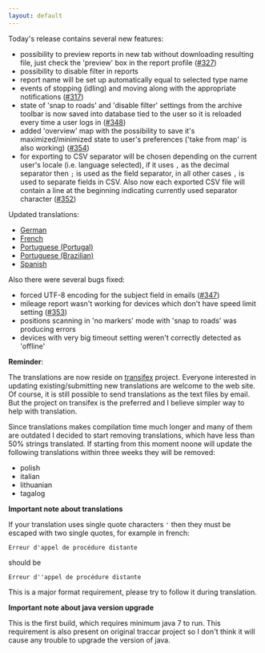 ```yaml
---
layout: default
---
```


Today's release contains several new features:

* possibility to preview reports in new tab without downloading resulting file, just check the 'preview' box in the report profile ([#327](https://github.com/vitalidze/traccar-web/issues/327))
* possibility to disable filter in reports
* report name will be set up automatically equal to selected type name
* events of stopping (idling) and moving along with the appropriate notifications ([#317](https://github.com/vitalidze/traccar-web/issues/317))
* state of 'snap to roads' and 'disable filter' settings from the archive toolbar is now saved into database tied to the user so it is reloaded every time a user logs in ([#348](https://github.com/vitalidze/traccar-web/issues/348))
* added 'overview' map with the possibility to save it's maximized/minimized state to user's preferences ('take from map' is also working) ([#354](https://github.com/vitalidze/traccar-web/issues/354))
* for exporting to CSV separator will be chosen depending on the current user's locale (i.e. language selected), if it uses `,` as the decimal separator then `;` is used as the field separator, in all other cases `,` is used to separate fields in CSV. Also now each exported CSV file will contain a line at the beginning indicating currently used separator character ([#352](https://github.com/vitalidze/traccar-web/issues/352))

Updated translations:

* [German](/features/german.html)
* [French](/features/french.html)
* [Portuguese (Portugal)](/features/portuguese.html)
* [Portuguese (Brazilian)](/features/portuguese-brazilian.html)
* [Spanish](/features/spanish.html)

Also there were several bugs fixed:

* forced UTF-8 encoding for the subject field in emails ([#347](https://github.com/vitalidze/traccar-web/issues/347))
* mileage report wasn't working for devices which don't have speed limit setting ([#353](https://github.com/vitalidze/traccar-web/issues/353))
* positions scanning in 'no markers' mode with 'snap to roads' was producing errors
* devices with very big timeout setting weren't correctly detected as 'offline'

**Reminder**:

The translations are now reside on [transifex](https://www.transifex.com/traccar-web-ui-mod/traccar-web/) project. Everyone interested in updating existing/submitting new translations are welcome to the web site. Of course, it is still possible to send translations as the text files by email. But the project on transifex is the preferred and I believe simpler way to help with translation.

Since translations makes compilation time much longer and many of them are outdated I decided to start removing translations, which have less than 50% strings translated. If starting from this moment noone will update the following translations within three weeks they will be removed:

* polish
* italian
* lithuanian
* tagalog

**Important note about translations**

If your translation uses single quote characters `'` then they must be escaped with two single quotes, for example in french:

    Erreur d'appel de procédure distante

should be

    Erreur d''appel de procédure distante

This is a major format requirement, please try to follow it during translation.

**Important note about java version upgrade**

This is the first build, which requires minimum java 7 to run. This requirement is also present on original traccar project so I don't think it will cause any trouble to upgrade the version of java.